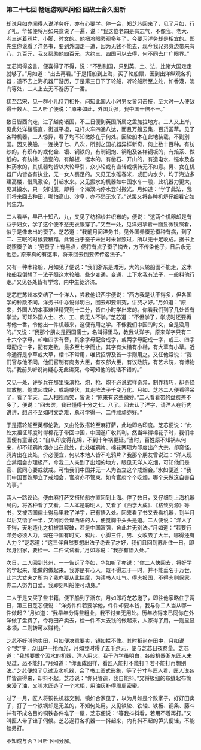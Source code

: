 <script type="text/javascript">
    var head = document.getElementsByTagName('head')[0];
    cssURL = '/public/article_1.css';
    linkTag = document.createElement('link');
    linkTag.href = cssURL;
    linkTag.setAttribute('type','text/css');
    linkTag.setAttribute('rel','stylesheet');
    head.appendChild(linkTag);
</script>
### 第二十七回 畅远游观风问俗 回故土舍久图新

却说月如亦闻得人说洋务好，亦有心要学。停一会，郑芝芯回来了，见了月如，行了礼。华如便将月如来意说了一遍，说：“我这位老四是有志气，不像我、老大、老三迷着鸦片、小脚、时文的。他把冷眼旁观多年了，今要习洋务却是相宜的。郑先生你说看了洋务书，要到外国走一遭，因为无钱不能去，现今我兄弟身边带来有八、九百元，我又帮助他四百元，大约三、四国可以去得，何不同去广广眼界。”

芝芯闻得这言，便喜得了不得，说：“不到别国，只到英、土、法、比诸大国走走就够了。”月如道：“出去再看。”于是搭船到上海，买了轮船票，因到出洋纵观各机器；遂不去上海机器厂游历，于是第三日下了轮船，听轮船所至之处，如香港，澳门等处，二人上去无不游历了一番。

初至吕宋，见一群小儿持刀相扑，问知此国人小时男女皆习击技，至大时一人便敌得十数人。二人听了便说：“原来如此，外国兵强，我中国十倍不一。”

数日皆西向走，过了越南诸国，不三日便到英国所属之孟加拉地方。二人又上岸，见此处洋楼高直，街道平坦，电杆火车四通八达，而且万艘云集，百货荟萃。见了各种机器，二人惊异，看了均不知微妙在于何处。因轮船本在此地装载，不到别国。因又换船，一连换了七、八次，所刭之国机器异样新奇，何止数十百种。有纺纱的，有织布的或化金、银、钢铁的，有制铜炮、钢炮及各样钢板的，有焙茶、做纸的，有纺棉、造瓷的，有解板、锯木的，有凿石、开山的，有造电水、镪水及各种药水的，其机器均皆以大轮牵引，众小轮或有直转或横转无不如意。男、女在机器厂内皆各有执业，无一女人裹足的。又见无水碓舂米，或田内水少，均于海边多建高楼，借风激轮，引起水来。又见搬水的机器如中国水车一般，此机器力更大，见其搬水，只一刻时辰，即将一个海汊内停水登时搬光。月如道：“学了此法，我们将来回去种田，哪怕高山、沙阜，亦不愁无水了。”说罢又将各种机炉仔细看它如何生力。

二人看毕，早已十知八、九，又见了纺棉纱并织布的，便说：“这两个机器却是有益于妇女，学了这个便不愁无衣服穿了。”又至一处，见洋妇拿着一面显微镜照看，似乎是像未出的蚕子。芝芯道：“我前月阅洋务书，见外国养蚕恐蚕种有病，到了二、三眠的时候要糟蹋，此皆由于蚕子未出时未曾照过，所以无十足收成。据书上说照蚕子法：‘见蚕子上有黑点，便将有点子蚕子摘去，方不传染他子，日后永无他患。’原来真的有这事，将来回去倒要传传这法子。”

又有一种木轮船，月如见了便说：“我们浙东是滩河，大的火轮船固不能走，这木轮船我倒想了一法子照这木轮船，些少变通，变通，上下水我有法子，一般料他行走。”又见各处皆有学馆，内中生徒济济。

芝芯在苏州本交结了一个洋人，尝教他识西字便说：“西方我是认不得多，但各国学的种数不同。洋务书中亦说得明白，回去却要讲究，讲究才好。”月如道：“原来，外国人的本事难怪精究到十二分，皆由小时学出来的。你看我们到了几处皆有学堂，可知外国人士、农、工、商无人不学。”芝芯道：“不但学了，学成时还要再考他一番，令他出一件机器来，这便有用之学。不像我们中国的时文，全是没用的。”又说：“我那个朋友是西国儒士，名叫得里马，教我认洋字。原来洋字只有二十六个字母，却唯四字有音，其余字母配合成字，或两字母配成一字，或三、四字母配成一字，配有定数，最多至七字而止。其字有大楷有小楷，有大草有小草。近今通行是小草或大草，楷书不常用，唯货招牌及首一字则用之。又任他常说：“我们官与他不同，他们官制有商务大臣，有农部大臣，有议政院，有艺术院，有博物院。”我前头听说尚疑心无此讲究，今可知他的说话不错的。”

又见一处，许多兵在那里操演枪、炮，枪、炮不必说式样奇异，制作精巧，却奇怪其放枪、炮或起或卧，或跪或伏，其走阵法子千变万化。月如、芝芯二人便看得呆了，看了半天，二人相视而笑，皆说：“原来有这些微妙。”二人看看带的盘费差不多了，便说：“回去罢，我已懂得十分之七、八了。回去认了洋字，请洋人在行内讲讲，想必不至如时文之难，总可学得一、二件顽顽亦好。”

于是搭轮船至英都伦敦，又由伦敦搭轮至麻打萨，此地即名印度。芝芯便说：“此处太祖征印度时得棉花子带回中国，中国遂广收其利。然当年得棉花子时，我们中国便有童谣说：“自从印度得花棉，不到十年祸更延。”当时，百姓原不知祸从何来，却不知鸦片烟亦出在此处，此处唯鸦片、棉花两项为印度出产大宗。却奇怪，鸦片出在此处，价必便宜，何以本地人皆不吃鸦片？我那个朋友曾说过：“洋人现立禁烟会办理极严，今我二人亲到了出烟的地方，眼见无洋人吃烟，可知他们是官、民同心要戒就戒。可惜我们中国并无一人为首立这个戒烟会。”水如便道：“我们中国百姓即立了戒烟会，官府亦不管束，如今官府个个吃烟，哪个来做这自害自的事。”

两人一路议论，便由麻打萨又搭轮船亦直回到上海。停了数日，又仔细到上海机器局内，将各种看了又看。二人本是聪明人，又看了《西学大成》、《格致究源》等书，又被西国儒士得马里教了洋字，已有悟入处。回来看了书又去看机器，到半月以后又悟了一半，又问问会译西语的人，便觉胸中头头是道。二人便说：“洋人了不得，天地造化之机被其窥破，若是中国富强，舍此并无别法。”月如道：“若要行洋务必须人力，现在中国有时文、鸦片、小脚三件，男、女收去了大半，哪得还有人力？”芝芯道：“这三伴自然要想出法子绝去了才好，我们且回到苏州住一日，即起身回家，要检一、二件试试看。”月如亦说：“我亦有悟入处。”

次日，二人回到苏州，一一告诉了华如，华如听了亦说：“你二人快回去，将好学的学起来，能做的做起来。我亦是有心人，既不得志于一时，并不能垂名于万世，此岂大丈夫之所为？我亦要从此揣摩，为读书人吐气。得志报国，不得志则保家。你二人努力自爱。我即刻叫船便可动身。”

二人于是又买了些书籍，便下船到了浙东，月如即将芝芯邀了，即往他家略住了两日，第三日芝芯便说：“洋务件件若要学他，件件却要本钱，我与你二人当从哪一件做起？”月如道：“我早年分得些粗业，我不讨亲无用处。历年收得来已同你在外洋做了盘费了。今将田产卖去，检一件不大去钱的做起来，人家得了用，一则显显本领，二则转可以赚钱。”

芝芯不好叫他卖田，月如便决意要卖，镜如拦不住。其时稻尚在田中，月如说个“卖”字，众田户一抢而光，月如登时得了五千余元，便与芝芯日夜商量。芝芯道：“我想要做个汲水的机器，洋人用火，我于汽学虽明白，各般机器浙东匠人未见过，恐不能打。”月如道：“你画成图样，看匠人能打不能打？若不能打再想别法。”芝芯便想了见过汲水机器，合了书工图式形象，等了分寸与匠人看，匠人说各样皆造得来，却抖不起。芝芯说：“你只管造，我自能抖。”又将极细的布缝起布筒来浸了油，又叫木匠造了一个木柜，用油灰补得周周密密。

过了一月，匠人将铜铁机器交到，镜如合家见了，以为月如是个败家子，好好田卖了，打了一个铁锅却是无盖的，不知何处用。又见铁轮、铁轴、铁板、铜条、藤斗并有不成名目的铜铁各件堆了一屋，芝芯便说：“等我抖抖看，若用不着再打。”又叫匠人带了锉子伺候。芝芯遂将各机器一一抖起来，内有抖不起的笋头便锉，不能锉另打。

不知成与否？且听下回分解。